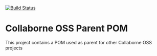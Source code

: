 [![Build Status](https://travis-ci.org/Collaborne/collaborne-oss-parent.svg?branch=master)](https://travis-ci.org/Collaborne/collaborne-oss-parent)

# Collaborne OSS Parent POM

This project contains a POM used as parent for other Collaborne OSS projects
